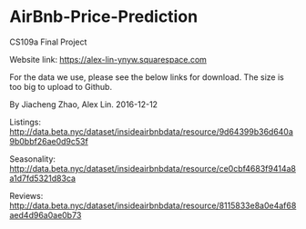 # AirBnb-Price-Prediction

CS109a Final Project

Website link: https://alex-lin-ynyw.squarespace.com

For the data we use, please see the below links for download. The size is too big to upload to Github.

By Jiacheng Zhao, Alex Lin. 2016-12-12

Listings: http://data.beta.nyc/dataset/insideairbnbdata/resource/9d64399b36d640a9b0bbf26ae0d9c53f

Seasonality: http://data.beta.nyc/dataset/insideairbnbdata/resource/ce0cbf4683f9414a8a1d7fd5321d83ca

Reviews: http://data.beta.nyc/dataset/insideairbnbdata/resource/8115833e8a0e4af68aed4d96a0ae0b73
